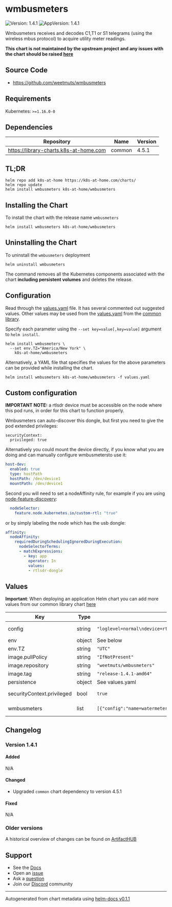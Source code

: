 # wmbusmeters

![Version: 1.4.1](https://img.shields.io/badge/Version-1.4.1-informational?style=flat-square) ![AppVersion: 1.4.1](https://img.shields.io/badge/AppVersion-1.4.1-informational?style=flat-square)

Wmbusmeters receives and decodes C1,T1 or S1 telegrams (using the wireless mbus protocol) to acquire utility meter readings.

**This chart is not maintained by the upstream project and any issues with the chart should be raised [here](https://github.com/k8s-at-home/charts/issues/new/choose)**

## Source Code

* <https://github.com/weetmuts/wmbusmeters>

## Requirements

Kubernetes: `>=1.16.0-0`

## Dependencies

| Repository | Name | Version |
|------------|------|---------|
| https://library-charts.k8s-at-home.com | common | 4.5.1 |

## TL;DR

```console
helm repo add k8s-at-home https://k8s-at-home.com/charts/
helm repo update
helm install wmbusmeters k8s-at-home/wmbusmeters
```

## Installing the Chart

To install the chart with the release name `wmbusmeters`

```console
helm install wmbusmeters k8s-at-home/wmbusmeters
```

## Uninstalling the Chart

To uninstall the `wmbusmeters` deployment

```console
helm uninstall wmbusmeters
```

The command removes all the Kubernetes components associated with the chart **including persistent volumes** and deletes the release.

## Configuration

Read through the [values.yaml](./values.yaml) file. It has several commented out suggested values.
Other values may be used from the [values.yaml](https://github.com/k8s-at-home/library-charts/tree/main/charts/stable/common/values.yaml) from the [common library](https://github.com/k8s-at-home/library-charts/tree/main/charts/stable/common).

Specify each parameter using the `--set key=value[,key=value]` argument to `helm install`.

```console
helm install wmbusmeters \
  --set env.TZ="America/New York" \
    k8s-at-home/wmbusmeters
```

Alternatively, a YAML file that specifies the values for the above parameters can be provided while installing the chart.

```console
helm install wmbusmeters k8s-at-home/wmbusmeters -f values.yaml
```

## Custom configuration

**IMPORTANT NOTE:** a rtlsdr device must be accessible on the node where this pod runs, in order for this chart to function properly.

Wmbusmeters can auto-discover this dongle, but first you need to give the pod extended privileges:

```
securityContext:
  privileged: true
```

Alternatively you could mount the device directly, if you know what you are doing and can manually configure wmbusmetersto use it:

```yaml
host-dev:
  enabled: true
  type: hostPath
  hostPath: /dev/device1
  mountPath: /dev/device1
```

Second you will need to set a nodeAffinity rule, for example if you are using [node-feature-discovery](https://github.com/kubernetes-sigs/node-feature-discovery):

```yaml
  nodeSelector:
    feature.node.kubernetes.io/custom-rtl: "true"
```

or by simply labeling the node which has the usb dongle:

```yaml
affinity:
  nodeAffinity:
    requiredDuringSchedulingIgnoredDuringExecution:
      nodeSelectorTerms:
      - matchExpressions:
        - key: app
          operator: In
          values:
          - rtlsdr-dongle
```

## Values

**Important**: When deploying an application Helm chart you can add more values from our common library chart [here](https://github.com/k8s-at-home/library-charts/tree/main/charts/stable/common)

| Key | Type | Default | Description |
|-----|------|---------|-------------|
| config | string | `"loglevel=normal\ndevice=rtlwmbus\nlistento=t1\nlogtelegrams=false\nformat=json\nmeterfiles=/wmbusmeters_data/logs/meter_readings\nmeterfilesaction=overwrite\nlogfile=/wmbusmeters_data/logs/wmbusmeters.log\n"` | Set the default config for wmbusmeters, see: https://github.com/weetmuts/wmbusmeters/blob/master/README.md |
| env | object | See below | environment variables. |
| env.TZ | string | `"UTC"` | Set the container timezone |
| image.pullPolicy | string | `"IfNotPresent"` | image pull policy |
| image.repository | string | `"weetmuts/wmbusmeters"` | image repository |
| image.tag | string | `"release-1.4.1-amd64"` | image tag |
| persistence | object | See values.yaml | Configure persistence settings for the chart under this key. |
| securityContext.privileged | bool | `true` | (bool) Privileged securityContext may be required if USB controller is accessed directly through the host machine |
| wmbusmeters | list | `[{"config":"name=watermeter\ntype=multical21\nid=1234567\nkey=000000000000000000000000\n","name":"watermeter"}]` | Set the config for individual meters to read, see: https://github.com/weetmuts/wmbusmeters/blob/master/README.md |

## Changelog

### Version 1.4.1

#### Added

N/A

#### Changed

* Upgraded `common` chart dependency to version 4.5.1

#### Fixed

N/A

### Older versions

A historical overview of changes can be found on [ArtifactHUB](https://artifacthub.io/packages/helm/k8s-at-home/wmbusmeters?modal=changelog)

## Support

- See the [Docs](https://docs.k8s-at-home.com/our-helm-charts/getting-started/)
- Open an [issue](https://github.com/k8s-at-home/charts/issues/new/choose)
- Ask a [question](https://github.com/k8s-at-home/organization/discussions)
- Join our [Discord](https://discord.gg/sTMX7Vh) community

----------------------------------------------
Autogenerated from chart metadata using [helm-docs v0.1.1](https://github.com/k8s-at-home/helm-docs/releases/v0.1.1)
